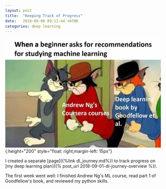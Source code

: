 ```yaml
---
layout: post
title:  "Keeping Track of Progress"
date:   2018-09-08 09:11:44 +0700
categories: deep learning
---
```


![](/assets/img/meme_ml_learning.jpg){:height="200" style="float: right;margin-left: 15px"}

I created a separate [page]({%link dl_journey.md%}) to track progress on [my deep learning plan]({% post_url 2018-09-01-dl-journey-overview %}).

The first week went well: I finished Andrew Ng's ML course, read part 1 of Goodfellow's book, and reviewed my python skills.


